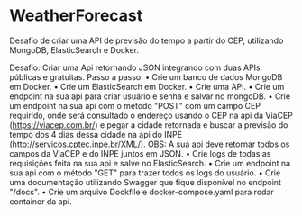 # WeatherForecast

Desafio de criar uma API de previsão do tempo a partir do CEP, utilizando MongoDB, ElasticSearch e Docker.

Desafio:
Criar uma Api retornando JSON integrando com duas APIs públicas e gratuitas.
Passo a passo:
• Crie um banco de dados MongoDB em Docker.
• Crie um ElasticSearch em Docker.
• Crie uma API.
• Crie um endpoint na sua api para criar usuário e senha e salvar no mongoDB.
• Crie um endpoint na sua api com o método "POST" com um campo CEP requirido, onde será consultado o endereço usando o CEP na api da ViaCEP (https://viacep.com.br/) e pegar a cidade retornada e buscar a previsão do tempo dos 4 dias dessa cidade na api do INPE (http://servicos.cptec.inpe.br/XML/). OBS: A sua api deve retornar todos os campos da ViaCEP e do INPE juntos em JSON.
• Crie logs de todas as requisições feita na sua api e salve no ElasticSearch.
• Crie um endpoint na sua api com o método "GET" para trazer todos os logs do usuário.
• Crie uma documentação utilizando Swagger que fique disponível no endpoint "/docs".
• Crie um arquivo Dockfile e docker-compose.yaml para rodar container da api.

